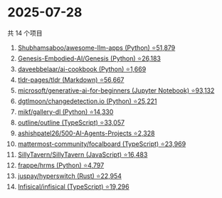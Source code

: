 # 2025-07-28

共 14 个项目

<!-- BEGIN GITHUB -->
<!-- 最后更新时间 2025-07-28 23:11:27 +0800 -->
1. [Shubhamsaboo/awesome-llm-apps (Python) ⭐51,879](https://github.com/Shubhamsaboo/awesome-llm-apps)
1. [Genesis-Embodied-AI/Genesis (Python) ⭐26,183](https://github.com/Genesis-Embodied-AI/Genesis)
1. [daveebbelaar/ai-cookbook (Python) ⭐1,669](https://github.com/daveebbelaar/ai-cookbook)
1. [tldr-pages/tldr (Markdown) ⭐56,667](https://github.com/tldr-pages/tldr)
1. [microsoft/generative-ai-for-beginners (Jupyter Notebook) ⭐93,132](https://github.com/microsoft/generative-ai-for-beginners)
1. [dgtlmoon/changedetection.io (Python) ⭐25,221](https://github.com/dgtlmoon/changedetection.io)
1. [mikf/gallery-dl (Python) ⭐14,330](https://github.com/mikf/gallery-dl)
1. [outline/outline (TypeScript) ⭐33,057](https://github.com/outline/outline)
1. [ashishpatel26/500-AI-Agents-Projects ⭐2,328](https://github.com/ashishpatel26/500-AI-Agents-Projects)
1. [mattermost-community/focalboard (TypeScript) ⭐23,969](https://github.com/mattermost-community/focalboard)
1. [SillyTavern/SillyTavern (JavaScript) ⭐16,483](https://github.com/SillyTavern/SillyTavern)
1. [frappe/hrms (Python) ⭐4,797](https://github.com/frappe/hrms)
1. [juspay/hyperswitch (Rust) ⭐22,954](https://github.com/juspay/hyperswitch)
1. [Infisical/infisical (TypeScript) ⭐19,296](https://github.com/Infisical/infisical)
<!-- END GITHUB -->